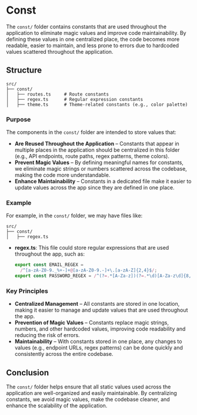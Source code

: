 # **Const**

The `const/` folder contains constants that are used throughout the application to eliminate magic values and improve code maintainability. By defining these values in one centralized place, the code becomes more readable, easier to maintain, and less prone to errors due to hardcoded values scattered throughout the application.

## **Structure**

```
src/
├── const/
│   ├── routes.ts     # Route constants
│   ├── regex.ts      # Regular expression constants
│   ├── theme.ts      # Theme-related constants (e.g., color palette)
```

### **Purpose**

The components in the `const/` folder are intended to store values that:

- **Are Reused Throughout the Application** – Constants that appear in multiple places in the application should be centralized in this folder (e.g., API endpoints, route paths, regex patterns, theme colors).
- **Prevent Magic Values** – By defining meaningful names for constants, we eliminate magic strings or numbers scattered across the codebase, making the code more understandable.
- **Enhance Maintainability** – Constants in a dedicated file make it easier to update values across the app since they are defined in one place.

### **Example**

For example, in the `const/` folder, we may have files like:

```
src/
├── const/
│   ├── regex.ts
```

- **regex.ts**: This file could store regular expressions that are used throughout the app, such as:
  ```ts
  export const EMAIL_REGEX =
    /^[a-zA-Z0-9._%+-]+@[a-zA-Z0-9.-]+\.[a-zA-Z]{2,4}$/;
  export const PASSWORD_REGEX = /^(?=.*[A-Za-z])(?=.*\d)[A-Za-z\d]{8,}$/;
  ```

### **Key Principles**

- **Centralized Management** – All constants are stored in one location, making it easier to manage and update values that are used throughout the app.
- **Prevention of Magic Values** – Constants replace magic strings, numbers, and other hardcoded values, improving code readability and reducing the risk of errors.
- **Maintainability** – With constants stored in one place, any changes to values (e.g., endpoint URLs, regex patterns) can be done quickly and consistently across the entire codebase.

## **Conclusion**

The `const/` folder helps ensure that all static values used across the application are well-organized and easily maintainable. By centralizing constants, we avoid magic values, make the codebase cleaner, and enhance the scalability of the application.
